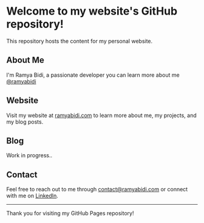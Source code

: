# Welcome to my website's GitHub repository!

This repository hosts the content for my personal website.

## About Me

I'm Ramya Bidi, a passionate developer you can learn more about me [@ramyabidi](https://github.com/ramyabidi)

## Website

Visit my website at [ramyabidi.com](https://ramyabidi.com) to learn more about me, my projects, and my blog posts.

## Blog

Work in progress..

## Contact

Feel free to reach out to me through [contact@ramyabidi.com](mailto:contact@ramyabidi.com) or connect with me on [LinkedIn](https://www.linkedin.com/in/ramyabidi/).

---

Thank you for visiting my GitHub Pages repository!
